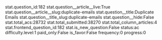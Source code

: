 stat.question_id:182
stat.question__article__live:True
stat.question__article__slug:duplicate-emails
stat.question__title:Duplicate Emails
stat.question__title_slug:duplicate-emails
stat.question__hide:False
stat.total_acs:28732
stat.total_submitted:38270
stat.total_column_articles:4
stat.frontend_question_id:182
stat.is_new_question:False
status:ac
difficulty.level:1
paid_only:False
is_favor:False
frequency:0
progress:0
